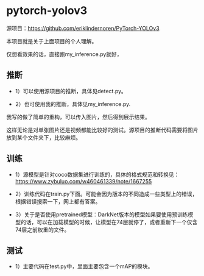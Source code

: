 # pytorch-yolov3
源项目：https://github.com/eriklindernoren/PyTorch-YOLOv3

本项目就是关于上面项目的个人理解。

仅想看效果的话，直接跑my_inference.py就好，

## 推断

* 1）可以使用源项目的推断，具体见detect.py。

* 2）也可使用我的推断，具体见my_inference.py.


我写的做了简单的重构，可以传入图片，然后得到展示结果。

这样无论是对单张图片还是视频都能比较好的测试。源项目的推断代码需要将图片放到某个文件夹下，比较麻烦。

## 训练

* 1）源模型是针对coco数据集进行训练的，具体的格式规范和转换见：https://www.zybuluo.com/w460461339/note/1667255

* 2）训练代码在train.py下面。可能会因为版本的不同造成一些类型上的错误，根据错误搜索一下，网上都有答案。

* 3）关于是否使用pretrained模型：DarkNet版本的模型如果要使用预训练模型的话，可以在加载模型的时候，让模型在74层就停了，或者重新下一个仅含74层之前权重的文件。

## 测试

* 1）主要代码在test.py中，里面主要包含一个mAP的模块。